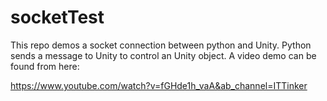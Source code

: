 # socketTest
This repo demos a socket connection between python and Unity. Python sends a message to Unity to control an Unity object.
A video demo can be found from here:

https://www.youtube.com/watch?v=fGHde1h_vaA&ab_channel=ITTinker
